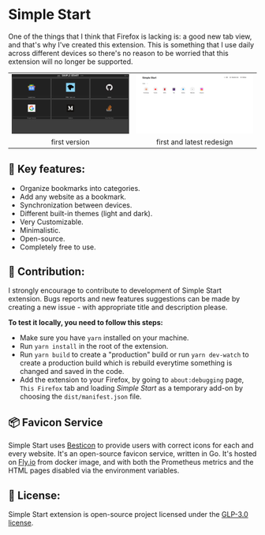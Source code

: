 # Simple Start
One of the things that I think that Firefox is lacking is: a good new tab view, and that's why I've created this extension. This is something that I use daily across different devices so there's no reason to be worried that this extension will no longer be supported.


<table align="center">
	<tr>
		<td><img src="./readme-img/simplestartold.png" width="240" /></td>
		<td><img src="./readme-img/simplestart.png" width="240" /></td>
	</tr>
	<tr align="center">
		<td>first version</td>
		<td>first and latest redesign</td>
	</tr>
</table>

## 🔑 Key features: 
* Organize bookmarks into categories.
* Add any website as a bookmark.
* Synchronization between devices.
* Different built-in themes (light and dark).
* Very Customizable.
* Minimalistic.
* Open-source.
* Completely free to use.

## 🤝 Contribution:
I strongly encourage to contribute to development of Simple Start extension. Bugs reports and new features suggestions can be made by creating a new issue - with appropriate title and description please.

**To test it locally, you need to follow this steps:**
* Make sure you have `yarn` installed on your machine.
* Run `yarn install` in the root of the extension.
* Run `yarn build` to create a "production" build or run `yarn dev-watch` to create a production build which is rebuild everytime something is changed and saved in the code.
* Add the extension to your Firefox, by going to `about:debugging` page, `This Firefox` tab and loading *Simple Start* as a temporary add-on by choosing the `dist/manifest.json` file. 

## 📦 Favicon Service
Simple Start uses [Besticon](https://github.com/mat/besticon) to provide users with correct icons for each and every website. It's an open-source favicon service, written in Go.
It's hosted on [Fly.io](https://fly.io/) from docker image, and with both the Prometheus metrics and the HTML pages disabled via the environment variables.

## 📝 License:
Simple Start extension is open-source project licensed under the [GLP-3.0 license](LICENSE).
